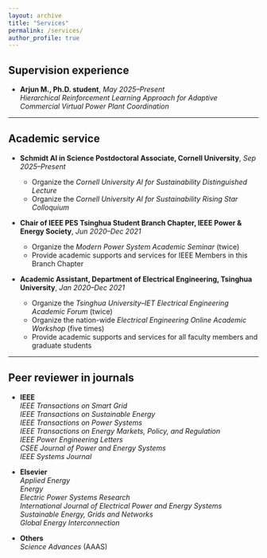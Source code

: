 ```yaml
---
layout: archive
title: "Services"
permalink: /services/
author_profile: true
---
```


## Supervision experience

- **Arjun M., Ph.D. student**, *May 2025–Present*  
  *Hierarchical Reinforcement Learning Approach for Adaptive Commercial Virtual Power Plant Coordination*  

---

## Academic service

- **Schmidt AI in Science Postdoctoral Associate, Cornell University**, *Sep 2025–Present*  
  - Organize the *Cornell University AI for Sustainability Distinguished Lecture*  
  - Organize the *Cornell University AI for Sustainability Rising Star Colloquium*  

- **Chair of IEEE PES Tsinghua Student Branch Chapter, IEEE Power & Energy Society**, *Jun 2020–Dec 2021*  
  - Organize the *Modern Power System Academic Seminar* (twice)  
  - Provide academic supports and services for IEEE Members in this Branch Chapter  

- **Academic Assistant, Department of Electrical Engineering, Tsinghua University**, *Jan 2020–Dec 2021*  
  - Organize the *Tsinghua University–IET Electrical Engineering Academic Forum* (twice)  
  - Organize the nation-wide *Electrical Engineering Online Academic Workshop* (five times)  
  - Provide academic supports and services for all faculty members and graduate students  

---

## Peer reviewer in journals

- **IEEE**  
  *IEEE Transactions on Smart Grid*  
  *IEEE Transactions on Sustainable Energy*  
  *IEEE Transactions on Power Systems*  
  *IEEE Transactions on Energy Markets, Policy, and Regulation*  
  *IEEE Power Engineering Letters*  
  *CSEE Journal of Power and Energy Systems*  
  *IEEE Systems Journal*  

- **Elsevier**  
  *Applied Energy*  
  *Energy*  
  *Electric Power Systems Research*  
  *International Journal of Electrical Power and Energy Systems*  
  *Sustainable Energy, Grids and Networks*  
  *Global Energy Interconnection*  

- **Others**  
  *Science Advances* (AAAS)  

